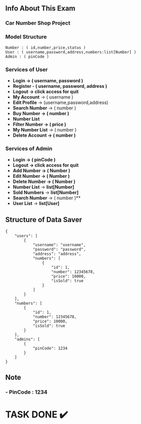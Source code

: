## Info About This Exam

### Car Number Shop Project

###

### **Model Structure**
`````
Number : ( id,number,price,status )
User : ( username,password,address,numbers:list[Number] )
Admin : ( pinCode )

`````

### Services of User

- **Login -> ( username, password )**
- **Register - ( username, password, address )**
- **Logout ->  click access for quit**
- **My Account** -> ( username )
- **Edit Profile** -> (username,password,address)
- **Search Number** -> ( number )
- **Buy Number -> ( number )**
- **Number List**
- **Filter Number -> ( price )**
- **My Number List** -> ( number )
- **Delete Account -> ( number )**


### Services of Admin

- **Login -> ( pinCode )**
- **Logout ->  click access for quit**
- **Add Number -> ( Number )**
- **Edit Number -> ( Number )**
- **Delete Number -> ( Number )**
- **Number List** -> **list[Number]**
- **Sold Numbers** -> **list[Number]**
- **Search Number** -> ( number )**
- **User List** -> **list[User]**


## Structure of Data Saver
`````
{
    "users": [
        {
            "username": "username",
            "password": "password",
            "address": "address",
            "numbers": [
                {
                    "id": 1,
                    "number": 12345678,
                    "price": 10000,
                    "isSold": true
                }
            ]
        }
    ],
    "numbers": [
        {
            "id": 1,
            "number": 12345678,
            "price": 10000,
            "isSold": true
        }
    ],
    "admins": [
        {
            "pinCode": 1234
        }
    ]
}

`````
## **Note**
### - **PinCode** : 1234


# TASK DONE ✔️
